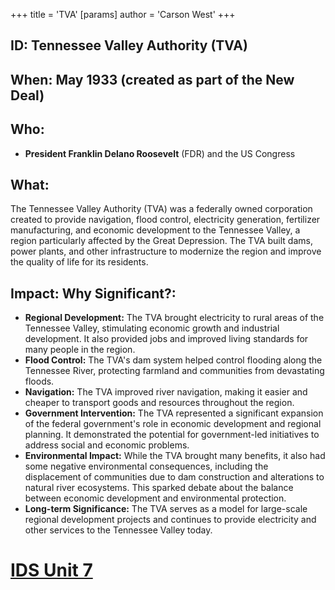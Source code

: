 +++
 title = 'TVA'
[params]
	author = 'Carson West'
+++

## ID: Tennessee Valley Authority (TVA)

## When: May 1933 (created as part of the New Deal)

## Who: 
* **President Franklin Delano Roosevelt** (FDR) and the US Congress

## What: 

The Tennessee Valley Authority (TVA) was a federally owned corporation created to provide navigation, flood control, electricity generation, fertilizer manufacturing, and economic development to the Tennessee Valley, a region particularly affected by the Great Depression.  The TVA built dams, power plants, and other infrastructure to modernize the region and improve the quality of life for its residents.

## Impact: Why Significant?:
* **Regional Development:** The TVA brought electricity to rural areas of the Tennessee Valley, stimulating economic growth and industrial development. It also provided jobs and improved living standards for many people in the region.
* **Flood Control:** The TVA's dam system helped control flooding along the Tennessee River, protecting farmland and communities from devastating floods.
* **Navigation:**  The TVA improved river navigation, making it easier and cheaper to transport goods and resources throughout the region.
* **Government Intervention:** The TVA represented a significant expansion of the federal government's role in economic development and regional planning. It demonstrated the potential for government-led initiatives to address social and economic problems. 
* **Environmental Impact:**  While the TVA brought many benefits, it also had some negative environmental consequences, including the displacement of communities due to dam construction and alterations to natural river ecosystems.  This sparked debate about the balance between economic development and environmental protection.
* **Long-term Significance:** The TVA serves as a model for large-scale regional development projects and continues to provide electricity and other services to the Tennessee Valley today.


# [IDS Unit 7](./../ids-unit-7/)
